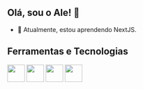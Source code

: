 ## Olá, sou o Ale! 👋


- 🌱 Atualmente, estou aprendendo NextJS.

 ## Ferramentas e Tecnologias
 <div style="display: flex; gap: 4px;">
 <img src="https://cdn.jsdelivr.net/gh/devicons/devicon@latest/icons/react/react-original-wordmark.svg" width="40" height="40" />
 <img src="https://cdn.jsdelivr.net/gh/devicons/devicon@latest/icons/typescript/typescript-original.svg" width="40" height="40" />
 <img src="https://cdn.jsdelivr.net/gh/devicons/devicon@latest/icons/javascript/javascript-original.svg" width="40" height="40" />
 <img src="https://cdn.jsdelivr.net/gh/devicons/devicon@latest/icons/nextjs/nextjs-original.svg" width="40" height="40" />
 </div>




          

